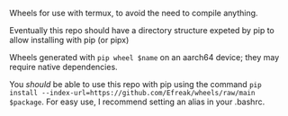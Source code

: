 Wheels for use with termux, to avoid the need to compile anything.

Eventually this repo should have a directory structure expeted by pip to allow installing with pip (or pipx)

Wheels generated with `pip wheel $name` on an aarch64 device; they may require native dependencies.

You *should* be able to use this repo with pip using the command `pip install --index-url=https://github.com/Efreak/wheels/raw/main $package`. For easy use, I recommend setting an alias in your .bashrc.
